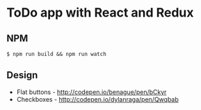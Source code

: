 # ToDo app with React and Redux

## NPM

```
$ npm run build && npm run watch
```

## Design

* Flat buttons - http://codepen.io/benague/pen/bCkyr
* Checkboxes - http://codepen.io/dylanraga/pen/Qwqbab
